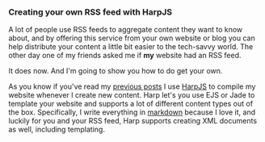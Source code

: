 ### Creating your own RSS feed with HarpJS

A lot of people use RSS feeds to aggregate content they want to know 
about, and by offering this service from your own website or blog you 
can help distribute your content a little bit easier to the tech-savvy 
world. The other day one of my friends asked me if **my** website had an 
RSS feed. 

It does now. And I'm going to show you how to do get your own.

As you know if you've read my [previous posts] I use [HarpJS] to compile 
my website whenever I create new content. Harp let's you use EJS or Jade 
to template your website and supports a lot of different content types 
out of the box. Specifically, I write everything in [markdown] because I 
love it, and luckily for you and your RSS feed, Harp supports creating 
XML documents as well, including templating.




[previous posts]:harp-and-smut.html
[HarpJS]:http://harpjs.com
[markdown]:daringfireball.net/projects/markdown/syntax